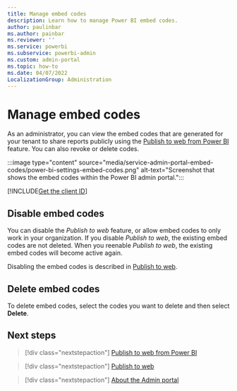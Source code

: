 ```yaml
---
title: Manage embed codes
description: Learn how to manage Power BI embed codes.
author: paulinbar
ms.author: painbar
ms.reviewer: ''
ms.service: powerbi
ms.subservice: powerbi-admin
ms.custom: admin-portal
ms.topic: how-to
ms.date: 04/07/2022
LocalizationGroup: Administration
---
```


# Manage embed codes

As an administrator, you can view the embed codes that are generated for your tenant to share reports publicly using the [Publish to web from Power BI](../collaborate-share/service-publish-to-web.md) feature. You can also revoke or delete codes.

:::image type="content" source="media/service-admin-portal-embed-codes/power-bi-settings-embed-codes.png" alt-text="Screenshot that shows the embed codes within the Power BI admin portal.":::

[!INCLUDE[Get the client ID](../includes/admin-portal-settings.md)]

## Disable embed codes

You can disable the *Publish to web* feature, or allow embed codes to only work in your organization. If you disable *Publish to web*, the existing embed codes are not deleted. When you reenable *Publish to web*, the existing embed codes will become active again.

Disabling the embed codes is described in [Publish to web](service-admin-portal-export-sharing.md#publish-to-web).

## Delete embed codes

To delete embed codes, select the codes you want to delete and then select **Delete**.

## Next steps

>[!div class="nextstepaction"]
>[Publish to web from Power BI](../collaborate-share/service-publish-to-web.md)

>[!div class="nextstepaction"]
>[Publish to web](service-admin-portal-export-sharing.md#publish-to-web)

>[!div class="nextstepaction"]
>[About the Admin portal](service-admin-portal.md)
